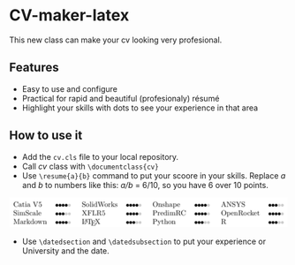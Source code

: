 # CV-maker-latex
This new class can make your cv looking very profesional.

## Features
+ Easy to use and configure
+ Practical for rapid and beautiful (profesionaly) résumé
+ Highlight your skills with dots to see your experience in that area

## How to use it
+ Add the `cv.cls` file to your local repository.
+ Call _cv_ class with `\documentclass{cv}`
+ Use `\resume{a}{b}` command to put your scoore in your skills. Replace _a_ and _b_ to numbers like this: _a/b_ = 6/10, so you have 6 over 10 points.

![Scoore your skills](skills.png)

+ Use `\datedsection` and `\datedsubsection` to put your experience or University and the date.
